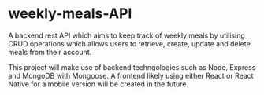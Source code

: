 # weekly-meals-API
A backend rest API which aims to keep track of weekly meals by utilising CRUD operations which allows users to retrieve, create, update and delete meals from their account.

This project will make use of backend techngologies such as Node, Express and MongoDB with Mongoose. A frontend likely using either React or React Native for a mobile version will be created in the future.
